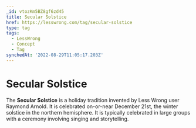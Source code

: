 ```yaml
---
_id: vtozKm5BZ8gf6zd45
title: Secular Solstice
href: https://lesswrong.com/tag/secular-solstice
type: tag
tags:
  - LessWrong
  - Concept
  - Tag
synchedAt: '2022-08-29T11:05:17.203Z'
---
```

# Secular Solstice

The **Secular Solstice** is a holiday tradition invented by Less Wrong user Raymond Arnold. It is celebrated on-or-near December 21st, the winter solstice in the northern hemisphere. It is typically celebrated in large groups with a ceremony involving singing and storytelling.